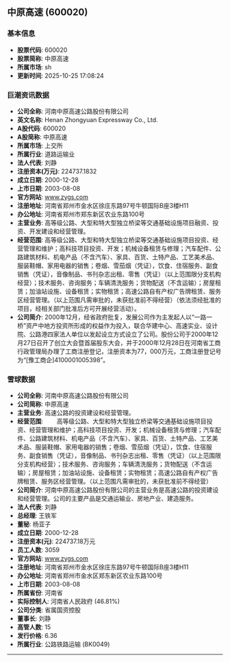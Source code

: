 ## 中原高速 (600020)

### 基本信息

- **股票代码**: 600020
- **股票简称**: 中原高速
- **所属市场**: sh
- **更新时间**: 2025-10-25 17:08:24

### 巨潮资讯数据

- **公司全称**: 河南中原高速公路股份有限公司
- **英文名称**: Henan Zhongyuan Expressway Co., Ltd.
- **A股代码**: 600020
- **A股简称**: 中原高速
- **所属市场**: 上交所
- **所属行业**: 道路运输业
- **法人代表**: 刘静
- **注册资本(万元)**: 224737.1832
- **成立日期**: 2000-12-28
- **上市日期**: 2003-08-08
- **官方网站**: www.zygs.com
- **注册地址**: 河南省郑州市金水区徐庄东路97号牛顿国际B座3楼H11
- **办公地址**: 河南省郑州市郑东新区农业东路100号
- **主营业务**: 高等级公路、大型和特大型独立桥梁等交通基础设施项目融资、投资、开发建设和经营管理。
- **经营范围**: 高等级公路、大型和特大型独立桥梁等交通基础设施项目投资、经营管理和维护；高科技项目投资、开发；机械设备租赁与修理；汽车配件、公路建筑材料、机电产品（不含汽车）、家具、百货、土特产品、工艺美术品、服装鞋帽、家用电器的销售；卷烟、雪茄烟（凭证），饮食、住宿服务、副食销售（凭证），音像制品、书刊杂志出租、零售（凭证）（以上范围限分支机构经营）；技术服务、咨询服务；车辆清洗服务；货物配送（不含运输）；房屋租赁；加油站设施、设备租赁；实物租赁；高速公路自有产权广告牌租赁、服务区经营管理。（以上范围凡需审批的，未获批准前不得经营）（依法须经批准的项目，经相关部门批准后方可开展经营活动）。
- **公司简介**: 2000年12月，经省政府批复，发展公司作为主发起人以“一路一桥”资产中地方投资所形成的权益作为投入，联合华建中心、高速实业、设计院、公路港四家法人单位以发起设立方式设立了公司。股份公司于2000年12月27日召开了创立大会暨首届股东大会，并于2000年12月28日在河南省工商行政管理局办理了工商注册登记，注册资本为77，000万元，工商注册登记号为“[豫工商企]4100001005398”。

### 雪球数据

- **公司全称**: 河南中原高速公路股份有限公司
- **公司简称**: 中原高速
- **主营业务**: 高速公路的投资建设和经营管理。
- **经营范围**: 　　高等级公路、大型和特大型独立桥梁等交通基础设施项目投资、经营管理和维护；高科技项目投资、开发；机械设备租赁与修理；汽车配件、公路建筑材料、机电产品（不含汽车）、家具、百货、土特产品、工艺美术品、服装鞋帽、家用电器的销售；卷烟、雪茄烟（凭证），饮食、住宿服务、副食销售（凭证），音像制品、书刊杂志出租、零售（凭证）（以上范围限分支机构经营）；技术服务、咨询服务；车辆清洗服务；货物配送（不含运输）；房屋租赁；加油站设施、设备租赁；实物租赁；高速公路自有产权广告牌租赁、服务区经营管理。（以上范围凡需审批的，未获批准前不得经营）
- **公司简介**: 河南中原高速公路股份有限公司的主营业务是高速公路的投资建设和经营管理。公司的主要产品是交通运输业、房地产业、建造服务。
- **法人代表**: 刘静
- **总经理**: 王铁军
- **董秘**: 杨亚子
- **成立日期**: 2000-12-28
- **注册资本(元)**: 224737.18万元
- **员工人数**: 3059
- **官方网站**: www.zygs.com
- **注册地址**: 河南省郑州市金水区徐庄东路97号牛顿国际B座3楼H11
- **办公地址**: 河南省郑州市金水区郑东新区农业东路100号
- **上市日期**: 2003-08-08
- **所属省份**: 河南省
- **实际控制人**: 河南省人民政府 (46.81%)
- **公司分类**: 省属国资控股
- **董事长**: 刘静
- **高管人数**: 15
- **发行价格**: 6.36
- **所属行业**: 公路铁路运输 (BK0049)

---